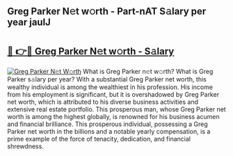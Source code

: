 ## Greg Parker N𝚎t w𝚘rth - Part-nAT S𝚊lary per year jaulJ

# <h2><a href="http://gc1qnzz.nevu.top/?p=Greg+Parker">🔗 👉🔴 Greg Parker N𝚎t w𝚘rth - S𝚊lary</a></h2>

[![Greg Parker N𝚎t W𝚘rth](https://i.imgur.com/Oavwk0R.jpeg)](http://gc1qnzz.nevu.top/?p=Greg+Parker)
What is Greg Parker n𝚎t w𝚘rth? What is Greg Parker s𝚊lary per year?
With a substantial Greg Parker net worth, this wealthy individual is among the wealthiest in his profession. His income from his employment is significant, but it is overshadowed by Greg Parker net worth, which is attributed to his diverse business activities and extensive real estate portfolio. This prosperous man, whose Greg Parker net worth is among the highest globally, is renowned for his business acumen and financial brilliance. This prosperous individual, possessing a Greg Parker net worth in the billions and a notable yearly compensation, is a prime example of the force of tenacity, dedication, and financial shrewdness.
